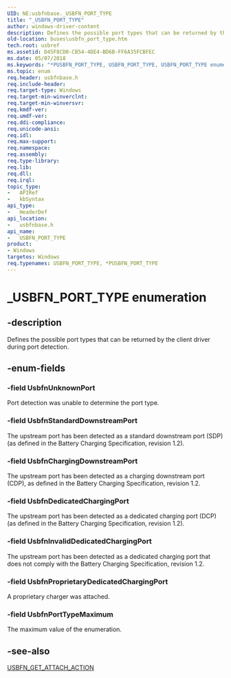```yaml
---
UID: NE:usbfnbase._USBFN_PORT_TYPE
title: "_USBFN_PORT_TYPE"
author: windows-driver-content
description: Defines the possible port types that can be returned by the client driver during port detection.
old-location: buses\usbfn_port_type.htm
tech.root: usbref
ms.assetid: D45F8CD0-CB54-4DE4-BD6B-FF6A35FCBFEC
ms.date: 05/07/2018
ms.keywords: "*PUSBFN_PORT_TYPE, USBFN_PORT_TYPE, USBFN_PORT_TYPE enumeration [Buses], UsbfnChargingDownstreamPort, UsbfnDedicatedChargingPort, UsbfnInvalidDedicatedChargingPort, UsbfnPortTypeMaximum, UsbfnProprietaryDedicatedChargingPort, UsbfnStandardDownstreamPort, UsbfnUnknownPort, _USBFN_PORT_TYPE, buses.usbfn_port_type, usbfnbase/USBFN_PORT_TYPE, usbfnbase/UsbfnChargingDownstreamPort, usbfnbase/UsbfnDedicatedChargingPort, usbfnbase/UsbfnInvalidDedicatedChargingPort, usbfnbase/UsbfnPortTypeMaximum, usbfnbase/UsbfnProprietaryDedicatedChargingPort, usbfnbase/UsbfnStandardDownstreamPort, usbfnbase/UsbfnUnknownPort"
ms.topic: enum
req.header: usbfnbase.h
req.include-header: 
req.target-type: Windows
req.target-min-winverclnt: 
req.target-min-winversvr: 
req.kmdf-ver: 
req.umdf-ver: 
req.ddi-compliance: 
req.unicode-ansi: 
req.idl: 
req.max-support: 
req.namespace: 
req.assembly: 
req.type-library: 
req.lib: 
req.dll: 
req.irql: 
topic_type:
-	APIRef
-	kbSyntax
api_type:
-	HeaderDef
api_location:
-	usbfnbase.h
api_name:
-	USBFN_PORT_TYPE
product:
- Windows
targetos: Windows
req.typenames: USBFN_PORT_TYPE, *PUSBFN_PORT_TYPE
---
```


# _USBFN_PORT_TYPE enumeration


## -description


Defines the possible port types that can be returned by the client driver during port detection.


## -enum-fields




### -field UsbfnUnknownPort

Port detection was unable to determine the port type.


### -field UsbfnStandardDownstreamPort

The upstream port has been detected as a standard downstream port (SDP) (as defined in the Battery Charging Specification, revision 1.2).


### -field UsbfnChargingDownstreamPort

The upstream port has been detected as a charging downstream port (CDP), as defined in the Battery Charging Specification, revision 1.2.


### -field UsbfnDedicatedChargingPort

The upstream port has been detected as a dedicated charging port (DCP) (as defined in the Battery Charging Specification, revision 1.2).


### -field UsbfnInvalidDedicatedChargingPort

The upstream port has been detected as a dedicated charging port that does not comply with the Battery Charging Specification, revision 1.2.


### -field UsbfnProprietaryDedicatedChargingPort

A proprietary charger was attached.


### -field UsbfnPortTypeMaximum

The maximum value of the enumeration.


## -see-also




<a href="https://msdn.microsoft.com/library/windows/hardware/mt187995">USBFN_GET_ATTACH_ACTION</a>
 

 

